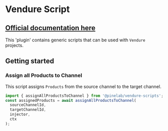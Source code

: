 # Vendure Script

## [Official documentation here](https://pinelab-plugins.com/plugin/vendure-scripts)

This 'plugin' contains generic scripts that can be used with `Vendure` projects.

## Getting started

### Assign all Products to Channel

This script assigns `Products` from the source channel to the target channel.

```ts
import { assignAllProductsToChannel } from '@pinelab/vendure-scripts';
const assignedProducts = await assignAllProductsToChannel(
  sourceChannelId,
  targetChannelId,
  injector,
  ctx
);
```
